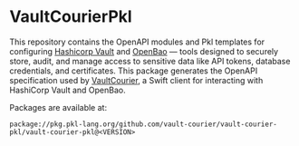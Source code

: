 # VaultCourierPkl

This repository contains the OpenAPI modules and Pkl templates for configuring [Hashicorp Vault](https://developer.hashicorp.com/vault) and [OpenBao](https://openbao.org) — tools designed to securely store, audit, and manage access to sensitive data like API tokens, database credentials, and certificates. This package generates the OpenAPI specification used by [VaultCourier](https://github.com/vault-courier/vault-courier), a Swift client for interacting with HashiCorp Vault and OpenBao.

Packages are available at:

```
package://pkg.pkl-lang.org/github.com/vault-courier/vault-courier-pkl/vault-courier-pkl@<VERSION>
```